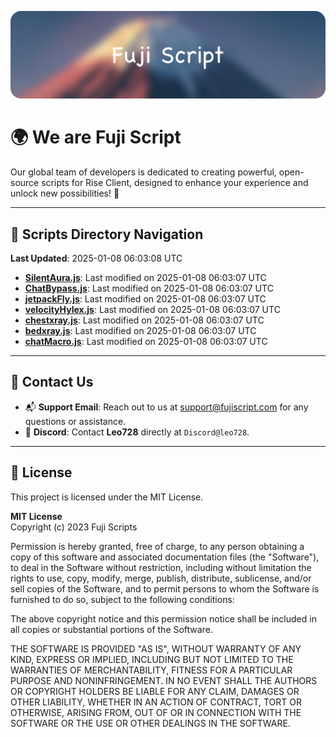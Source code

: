 ![Banner](.github/b.webp)

# 🌍 **We are Fuji Script**

Our global team of developers is dedicated to creating powerful, open-source scripts for Rise Client, designed to enhance your experience and unlock new possibilities! 🌟

---
<!-- SCRIPTS_NAVIGATION_START -->
## 📂 **Scripts Directory Navigation**

**Last Updated**: 2025-01-08 06:03:08 UTC

- **[SilentAura.js](scripts/SilentAura.js)**: Last modified on 2025-01-08 06:03:07 UTC
- **[ChatBypass.js](scripts/ChatBypass.js)**: Last modified on 2025-01-08 06:03:07 UTC
- **[jetpackFly.js](scripts/jetpackFly.js)**: Last modified on 2025-01-08 06:03:07 UTC
- **[velocityHylex.js](scripts/velocityHylex.js)**: Last modified on 2025-01-08 06:03:07 UTC
- **[chestxray.js](scripts/chestxray.js)**: Last modified on 2025-01-08 06:03:07 UTC
- **[bedxray.js](scripts/bedxray.js)**: Last modified on 2025-01-08 06:03:07 UTC
- **[chatMacro.js](scripts/chatMacro.js)**: Last modified on 2025-01-08 06:03:07 UTC

<!-- SCRIPTS_NAVIGATION_END -->

---

## 💬 **Contact Us**  
- 📬 **Support Email**: Reach out to us at [support@fujiscript.com](mailto:support@fujiscript.com) for any questions or assistance.  
- 💬 **Discord**: Contact **Leo728** directly at `Discord@leo728`.

---

## 📜 **License**

This project is licensed under the MIT License.  

**MIT License**  
Copyright (c) 2023 Fuji Scripts  

Permission is hereby granted, free of charge, to any person obtaining a copy of this software and associated documentation files (the "Software"), to deal in the Software without restriction, including without limitation the rights to use, copy, modify, merge, publish, distribute, sublicense, and/or sell copies of the Software, and to permit persons to whom the Software is furnished to do so, subject to the following conditions:  

The above copyright notice and this permission notice shall be included in all copies or substantial portions of the Software.  

THE SOFTWARE IS PROVIDED "AS IS", WITHOUT WARRANTY OF ANY KIND, EXPRESS OR IMPLIED, INCLUDING BUT NOT LIMITED TO THE WARRANTIES OF MERCHANTABILITY, FITNESS FOR A PARTICULAR PURPOSE AND NONINFRINGEMENT. IN NO EVENT SHALL THE AUTHORS OR COPYRIGHT HOLDERS BE LIABLE FOR ANY CLAIM, DAMAGES OR OTHER LIABILITY, WHETHER IN AN ACTION OF CONTRACT, TORT OR OTHERWISE, ARISING FROM, OUT OF OR IN CONNECTION WITH THE SOFTWARE OR THE USE OR OTHER DEALINGS IN THE SOFTWARE.  
